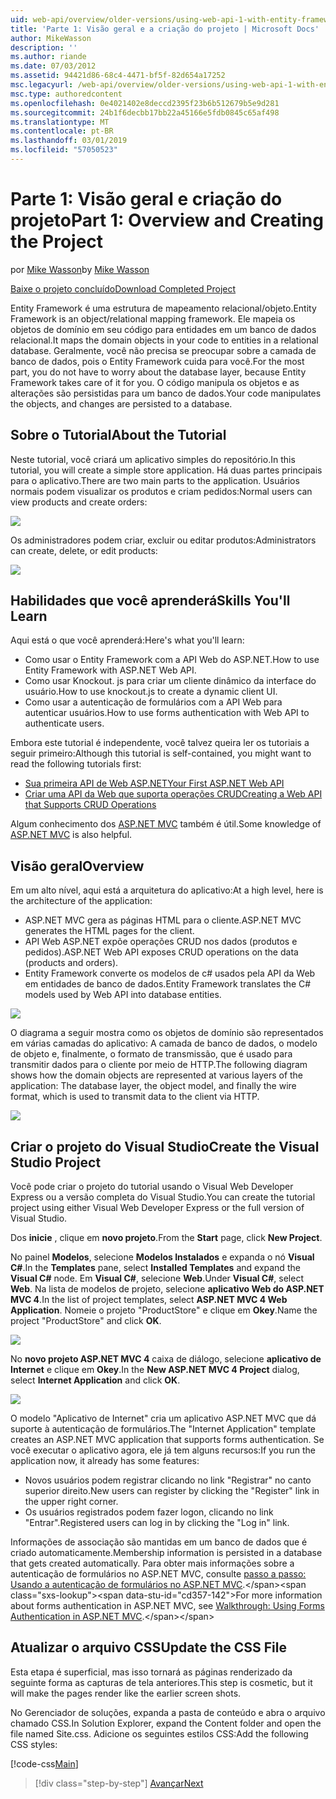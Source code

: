 ```yaml
---
uid: web-api/overview/older-versions/using-web-api-1-with-entity-framework-5/using-web-api-with-entity-framework-part-1
title: 'Parte 1: Visão geral e a criação do projeto | Microsoft Docs'
author: MikeWasson
description: ''
ms.author: riande
ms.date: 07/03/2012
ms.assetid: 94421d86-68c4-4471-bf5f-82d654a17252
msc.legacyurl: /web-api/overview/older-versions/using-web-api-1-with-entity-framework-5/using-web-api-with-entity-framework-part-1
msc.type: authoredcontent
ms.openlocfilehash: 0e4021402e8deccd2395f23b6b512679b5e9d281
ms.sourcegitcommit: 24b1f6decbb17bb22a45166e5fdb0845c65af498
ms.translationtype: MT
ms.contentlocale: pt-BR
ms.lasthandoff: 03/01/2019
ms.locfileid: "57050523"
---
```

<a name="part-1-overview-and-creating-the-project"></a><span data-ttu-id="cd357-102">Parte 1: Visão geral e criação do projeto</span><span class="sxs-lookup"><span data-stu-id="cd357-102">Part 1: Overview and Creating the Project</span></span>
====================
<span data-ttu-id="cd357-103">por [Mike Wasson](https://github.com/MikeWasson)</span><span class="sxs-lookup"><span data-stu-id="cd357-103">by [Mike Wasson](https://github.com/MikeWasson)</span></span>

[<span data-ttu-id="cd357-104">Baixe o projeto concluído</span><span class="sxs-lookup"><span data-stu-id="cd357-104">Download Completed Project</span></span>](http://code.msdn.microsoft.com/ASP-NET-Web-API-with-afa30545)

<span data-ttu-id="cd357-105">Entity Framework é uma estrutura de mapeamento relacional/objeto.</span><span class="sxs-lookup"><span data-stu-id="cd357-105">Entity Framework is an object/relational mapping framework.</span></span> <span data-ttu-id="cd357-106">Ele mapeia os objetos de domínio em seu código para entidades em um banco de dados relacional.</span><span class="sxs-lookup"><span data-stu-id="cd357-106">It maps the domain objects in your code to entities in a relational database.</span></span> <span data-ttu-id="cd357-107">Geralmente, você não precisa se preocupar sobre a camada de banco de dados, pois o Entity Framework cuida para você.</span><span class="sxs-lookup"><span data-stu-id="cd357-107">For the most part, you do not have to worry about the database layer, because Entity Framework takes care of it for you.</span></span> <span data-ttu-id="cd357-108">O código manipula os objetos e as alterações são persistidas para um banco de dados.</span><span class="sxs-lookup"><span data-stu-id="cd357-108">Your code manipulates the objects, and changes are persisted to a database.</span></span>

## <a name="about-the-tutorial"></a><span data-ttu-id="cd357-109">Sobre o Tutorial</span><span class="sxs-lookup"><span data-stu-id="cd357-109">About the Tutorial</span></span>

<span data-ttu-id="cd357-110">Neste tutorial, você criará um aplicativo simples do repositório.</span><span class="sxs-lookup"><span data-stu-id="cd357-110">In this tutorial, you will create a simple store application.</span></span> <span data-ttu-id="cd357-111">Há duas partes principais para o aplicativo.</span><span class="sxs-lookup"><span data-stu-id="cd357-111">There are two main parts to the application.</span></span> <span data-ttu-id="cd357-112">Usuários normais podem visualizar os produtos e criam pedidos:</span><span class="sxs-lookup"><span data-stu-id="cd357-112">Normal users can view products and create orders:</span></span>

![](using-web-api-with-entity-framework-part-1/_static/image1.png)

<span data-ttu-id="cd357-113">Os administradores podem criar, excluir ou editar produtos:</span><span class="sxs-lookup"><span data-stu-id="cd357-113">Administrators can create, delete, or edit products:</span></span>

![](using-web-api-with-entity-framework-part-1/_static/image2.png)

## <a name="skills-youll-learn"></a><span data-ttu-id="cd357-114">Habilidades que você aprenderá</span><span class="sxs-lookup"><span data-stu-id="cd357-114">Skills You'll Learn</span></span>

<span data-ttu-id="cd357-115">Aqui está o que você aprenderá:</span><span class="sxs-lookup"><span data-stu-id="cd357-115">Here's what you'll learn:</span></span>

- <span data-ttu-id="cd357-116">Como usar o Entity Framework com a API Web do ASP.NET.</span><span class="sxs-lookup"><span data-stu-id="cd357-116">How to use Entity Framework with ASP.NET Web API.</span></span>
- <span data-ttu-id="cd357-117">Como usar Knockout. js para criar um cliente dinâmico da interface do usuário.</span><span class="sxs-lookup"><span data-stu-id="cd357-117">How to use knockout.js to create a dynamic client UI.</span></span>
- <span data-ttu-id="cd357-118">Como usar a autenticação de formulários com a API Web para autenticar usuários.</span><span class="sxs-lookup"><span data-stu-id="cd357-118">How to use forms authentication with Web API to authenticate users.</span></span>

<span data-ttu-id="cd357-119">Embora este tutorial é independente, você talvez queira ler os tutoriais a seguir primeiro:</span><span class="sxs-lookup"><span data-stu-id="cd357-119">Although this tutorial is self-contained, you might want to read the following tutorials first:</span></span>

- [<span data-ttu-id="cd357-120">Sua primeira API de Web ASP.NET</span><span class="sxs-lookup"><span data-stu-id="cd357-120">Your First ASP.NET Web API</span></span>](../../getting-started-with-aspnet-web-api/tutorial-your-first-web-api.md)
- [<span data-ttu-id="cd357-121">Criar uma API da Web que suporta operações CRUD</span><span class="sxs-lookup"><span data-stu-id="cd357-121">Creating a Web API that Supports CRUD Operations</span></span>](../creating-a-web-api-that-supports-crud-operations.md)

<span data-ttu-id="cd357-122">Algum conhecimento dos [ASP.NET MVC](../../../../mvc/index.md) também é útil.</span><span class="sxs-lookup"><span data-stu-id="cd357-122">Some knowledge of [ASP.NET MVC](../../../../mvc/index.md) is also helpful.</span></span>

## <a name="overview"></a><span data-ttu-id="cd357-123">Visão geral</span><span class="sxs-lookup"><span data-stu-id="cd357-123">Overview</span></span>

<span data-ttu-id="cd357-124">Em um alto nível, aqui está a arquitetura do aplicativo:</span><span class="sxs-lookup"><span data-stu-id="cd357-124">At a high level, here is the architecture of the application:</span></span>

- <span data-ttu-id="cd357-125">ASP.NET MVC gera as páginas HTML para o cliente.</span><span class="sxs-lookup"><span data-stu-id="cd357-125">ASP.NET MVC generates the HTML pages for the client.</span></span>
- <span data-ttu-id="cd357-126">API Web ASP.NET expõe operações CRUD nos dados (produtos e pedidos).</span><span class="sxs-lookup"><span data-stu-id="cd357-126">ASP.NET Web API exposes CRUD operations on the data (products and orders).</span></span>
- <span data-ttu-id="cd357-127">Entity Framework converte os modelos de c# usados pela API da Web em entidades de banco de dados.</span><span class="sxs-lookup"><span data-stu-id="cd357-127">Entity Framework translates the C# models used by Web API into database entities.</span></span>

![](using-web-api-with-entity-framework-part-1/_static/image3.png)

<span data-ttu-id="cd357-128">O diagrama a seguir mostra como os objetos de domínio são representados em várias camadas do aplicativo: A camada de banco de dados, o modelo de objeto e, finalmente, o formato de transmissão, que é usado para transmitir dados para o cliente por meio de HTTP.</span><span class="sxs-lookup"><span data-stu-id="cd357-128">The following diagram shows how the domain objects are represented at various layers of the application: The database layer, the object model, and finally the wire format, which is used to transmit data to the client via HTTP.</span></span>

![](using-web-api-with-entity-framework-part-1/_static/image4.png)

## <a name="create-the-visual-studio-project"></a><span data-ttu-id="cd357-129">Criar o projeto do Visual Studio</span><span class="sxs-lookup"><span data-stu-id="cd357-129">Create the Visual Studio Project</span></span>

<span data-ttu-id="cd357-130">Você pode criar o projeto do tutorial usando o Visual Web Developer Express ou a versão completa do Visual Studio.</span><span class="sxs-lookup"><span data-stu-id="cd357-130">You can create the tutorial project using either Visual Web Developer Express or the full version of Visual Studio.</span></span>

<span data-ttu-id="cd357-131">Dos **inicie** , clique em **novo projeto**.</span><span class="sxs-lookup"><span data-stu-id="cd357-131">From the **Start** page, click **New Project**.</span></span>

<span data-ttu-id="cd357-132">No painel **Modelos**, selecione **Modelos Instalados** e expanda o nó **Visual C#**.</span><span class="sxs-lookup"><span data-stu-id="cd357-132">In the **Templates** pane, select **Installed Templates** and expand the **Visual C#** node.</span></span> <span data-ttu-id="cd357-133">Em **Visual C#**, selecione **Web**.</span><span class="sxs-lookup"><span data-stu-id="cd357-133">Under **Visual C#**, select **Web**.</span></span> <span data-ttu-id="cd357-134">Na lista de modelos de projeto, selecione **aplicativo Web do ASP.NET MVC 4**.</span><span class="sxs-lookup"><span data-stu-id="cd357-134">In the list of project templates, select **ASP.NET MVC 4 Web Application**.</span></span> <span data-ttu-id="cd357-135">Nomeie o projeto "ProductStore" e clique em **Okey**.</span><span class="sxs-lookup"><span data-stu-id="cd357-135">Name the project "ProductStore" and click **OK**.</span></span>

![](using-web-api-with-entity-framework-part-1/_static/image5.png)

<span data-ttu-id="cd357-136">No **novo projeto ASP.NET MVC 4** caixa de diálogo, selecione **aplicativo de Internet** e clique em **Okey**.</span><span class="sxs-lookup"><span data-stu-id="cd357-136">In the **New ASP.NET MVC 4 Project** dialog, select **Internet Application** and click **OK**.</span></span>

![](using-web-api-with-entity-framework-part-1/_static/image6.png)

<span data-ttu-id="cd357-137">O modelo "Aplicativo de Internet" cria um aplicativo ASP.NET MVC que dá suporte à autenticação de formulários.</span><span class="sxs-lookup"><span data-stu-id="cd357-137">The "Internet Application" template creates an ASP.NET MVC application that supports forms authentication.</span></span> <span data-ttu-id="cd357-138">Se você executar o aplicativo agora, ele já tem alguns recursos:</span><span class="sxs-lookup"><span data-stu-id="cd357-138">If you run the application now, it already has some features:</span></span>

- <span data-ttu-id="cd357-139">Novos usuários podem registrar clicando no link "Registrar" no canto superior direito.</span><span class="sxs-lookup"><span data-stu-id="cd357-139">New users can register by clicking the "Register" link in the upper right corner.</span></span>
- <span data-ttu-id="cd357-140">Os usuários registrados podem fazer logon, clicando no link "Entrar".</span><span class="sxs-lookup"><span data-stu-id="cd357-140">Registered users can log in by clicking the "Log in" link.</span></span>

<span data-ttu-id="cd357-141">Informações de associação são mantidas em um banco de dados que é criado automaticamente.</span><span class="sxs-lookup"><span data-stu-id="cd357-141">Membership information is persisted in a database that gets created automatically.</span></span> <span data-ttu-id="cd357-142">Para obter mais informações sobre a autenticação de formulários no ASP.NET MVC, consulte [passo a passo: Usando a autenticação de formulários no ASP.NET MVC](https://msdn.microsoft.com/library/ff398049(VS.98).aspx).</span><span class="sxs-lookup"><span data-stu-id="cd357-142">For more information about forms authentication in ASP.NET MVC, see [Walkthrough: Using Forms Authentication in ASP.NET MVC](https://msdn.microsoft.com/library/ff398049(VS.98).aspx).</span></span>

## <a name="update-the-css-file"></a><span data-ttu-id="cd357-143">Atualizar o arquivo CSS</span><span class="sxs-lookup"><span data-stu-id="cd357-143">Update the CSS File</span></span>

<span data-ttu-id="cd357-144">Esta etapa é superficial, mas isso tornará as páginas renderizado da seguinte forma as capturas de tela anteriores.</span><span class="sxs-lookup"><span data-stu-id="cd357-144">This step is cosmetic, but it will make the pages render like the earlier screen shots.</span></span>

<span data-ttu-id="cd357-145">No Gerenciador de soluções, expanda a pasta de conteúdo e abra o arquivo chamado CSS.</span><span class="sxs-lookup"><span data-stu-id="cd357-145">In Solution Explorer, expand the Content folder and open the file named Site.css.</span></span> <span data-ttu-id="cd357-146">Adicione os seguintes estilos CSS:</span><span class="sxs-lookup"><span data-stu-id="cd357-146">Add the following CSS styles:</span></span>

[!code-css[Main](using-web-api-with-entity-framework-part-1/samples/sample1.css)]

> [!div class="step-by-step"]
> [<span data-ttu-id="cd357-147">Avançar</span><span class="sxs-lookup"><span data-stu-id="cd357-147">Next</span></span>](using-web-api-with-entity-framework-part-2.md)
